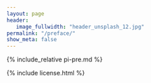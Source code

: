 ```yaml
---
layout: page
header:
   image_fullwidth: "header_unsplash_12.jpg"
permalink: "/preface/"
show_meta: false
---
```


{% include_relative pi-pre.md %}

{% include license.html %}
